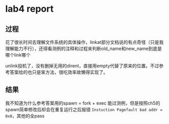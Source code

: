 # lab4 report

## 过程

花了很长时间去理解文件系统的具体操作，linkat部分文档说的有点奇怪（只是我理解能力不行），还得看测例的注释和过程来判断old_name和new_name到底是哪个link哪个

unlink投机了，没有删掉无用的dirent，直接用empty代替了原来的位置。不过参考答案给的也只是笨方法，很吃效率故懒得实现了。

## 结果

我不知道为什么参考答案用的spawn = fork + exec 能过测例，但是按照ch5的spawn简单修改后却会在重复运行之后报错 `Instuction Pagefault bad addr = 0x0`，其他的全pass